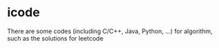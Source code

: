 # icode

There are some codes (including C/C++, Java, Python, ...) for algorithm, such as the solutions for leetcode
